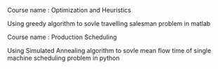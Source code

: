 Course name : Optimization and Heuristics 


Using greedy algorithm to sovle travelling salesman problem in matlab


Course name : Production Scheduling

Using Simulated Annealing algorithm to sovle mean flow time of single machine scheduling problem in python
